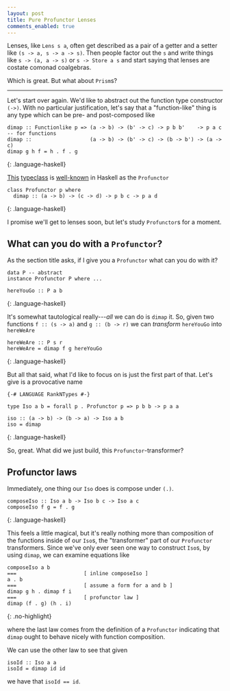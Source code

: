 ```yaml
---
layout: post
title: Pure Profunctor Lenses
comments_enabled: true
---
```


Lenses, like `Lens s a`, often get described as a pair of a getter and
a setter like `(s -> a, s -> a -> s)`. Then people factor out the `s`
and write things like `s -> (a, a -> s)` or `s -> Store a s` and start
saying that lenses are costate comonad coalgebras.

Which is great. But what about `Prism`s?

---

Let's start over again. We'd like to abstract out the function type
constructor `(->)`. With no particular justification, let's say that a
"function-like" thing is any type which can be pre- and post-composed
like

~~~
dimap :: Functionlike p => (a -> b) -> (b' -> c) -> p b b'    -> p a c
-- for functions
dimap ::                   (a -> b) -> (b' -> c) -> (b -> b') -> (a -> c)
dimap g h f = h . f . g
~~~
{: .language-haskell}

[This](http://blog.sigfpe.com/2011/07/profunctors-in-haskell.html)
[typeclass](https://www.fpcomplete.com/school/to-infinity-and-beyond/pick-of-the-week/profunctors)
is [well-known](http://hackage.haskell.org/package/profunctors) in
Haskell as the `Profunctor`

~~~
class Profunctor p where
  dimap :: (a -> b) -> (c -> d) -> p b c -> p a d
~~~
{: .language-haskell}

I promise we'll get to lenses soon, but let's study `Profunctor`s for
a moment.

## What can you do with a `Profunctor`?

As the section title asks, if I give you a `Profunctor` what can you
do with it?

~~~
data P -- abstract
instance Profunctor P where ...

hereYouGo :: P a b
~~~
{: .language-haskell}

It's somewhat tautological really---*all* we can do is `dimap` it. So,
given two functions `f :: (s -> a)` and `g :: (b -> r)` we can *transform*
`hereYouGo` into `hereWeAre`

~~~
hereWeAre :: P s r
hereWeAre = dimap f g hereYouGo
~~~
{: .language-haskell}

But all that said, what I'd like to focus on is just the first part of
that. Let's give is a provocative name

~~~
{-# LANGUAGE RankNTypes #-}

type Iso a b = forall p . Profunctor p => p b b -> p a a

iso :: (a -> b) -> (b -> a) -> Iso a b
iso = dimap
~~~
{: .language-haskell}

So, great. What did we just build, this `Profunctor`-transformer?

## Profunctor laws

Immediately, one thing our `Iso` does is compose under `(.)`.

~~~
composeIso :: Iso a b -> Iso b c -> Iso a c
composeIso f g = f . g
~~~
{: .language-haskell}

This feels a little magical, but it's really nothing more than
composition of the functions inside of our `Iso`s, the "transformer"
part of our `Profunctor` transformers. Since we've only ever seen one
way to construct `Iso`s, by using `dimap`, we can examine equations
like

~~~
composeIso a b
===                      [ inline composeIso ]
a . b
===                      [ assume a form for a and b ]
dimap g h . dimap f i
===                      [ profunctor law ]
dimap (f . g) (h . i)
~~~
{: .no-highlight}

where the last law comes from the definition of a `Profunctor`
indicating that `dimap` ought to behave nicely with function
composition.

We can use the other law to see that given

~~~
isoId :: Iso a a
isoId = dimap id id
~~~

we have that `isoId == id`.
